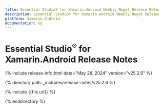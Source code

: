 ```yaml
---
title: Essential Studio® for Xamarin.Android Weekly Nuget Release Release Notes  
description: Essential Studio® for Xamarin.Android Weekly Nuget Release Release Notes  
platform: Xamarin.Android
documentation: ug
---
```


# Essential Studio<sup>®</sup> for Xamarin.Android  Release Notes  

{% include release-info.html date="May 28, 2024"  version="v25.2.6" %} 

{% directory path: _includes/release-notes/v25.2.6 %}

{% include {{file.url}} %}

{% enddirectory %}